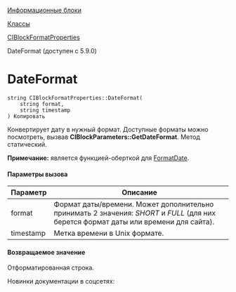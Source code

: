 [Информационные блоки](/api_help/iblock/index.php)

[Классы](/api_help/iblock/classes/index.php)

[CIBlockFormatProperties](/api_help/iblock/classes/ciblockformatproperties/index.php)

DateFormat (доступен с 5.9.0)

DateFormat
==========

```
string CIBlockFormatProperties::DateFormat(
	string format, 
	string timestamp
) Копировать
```

Конвертирует дату в нужный формат. Доступные форматы можно посмотреть, вызвав **CIBlockParameters::GetDateFormat**. Метод статический.

**Примечание:** является функцией-оберткой для [FormatDate](/api_help/main/functions/date/formatdate.php).

#### Параметры вызова

| Параметр | Описание |
| --- | --- |
| format | Формат даты/времени. Может дополнительно принимать 2 значения: *SHORT* и *FULL* (для них берется формат даты или времени для сайта). |
| timestamp | Метка времени в Unix формате. |

#### Возвращаемое значение

Отформатированная строка.

Новинки документации в соцсетях:
